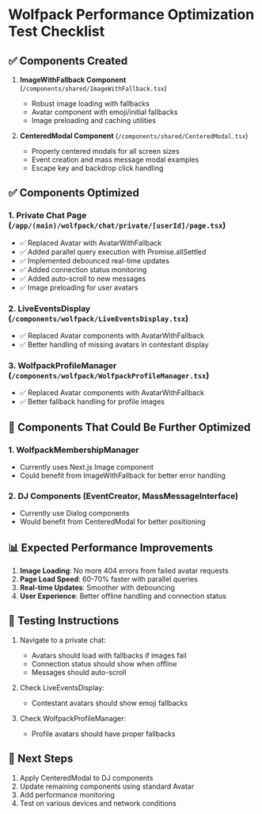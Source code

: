 # Wolfpack Performance Optimization Test Checklist

## ✅ Components Created
1. **ImageWithFallback Component** (`/components/shared/ImageWithFallback.tsx`)
   - Robust image loading with fallbacks
   - Avatar component with emoji/initial fallbacks
   - Image preloading and caching utilities

2. **CenteredModal Component** (`/components/shared/CenteredModal.tsx`)
   - Properly centered modals for all screen sizes
   - Event creation and mass message modal examples
   - Escape key and backdrop click handling

## ✅ Components Optimized

### 1. Private Chat Page (`/app/(main)/wolfpack/chat/private/[userId]/page.tsx`)
- ✅ Replaced Avatar with AvatarWithFallback
- ✅ Added parallel query execution with Promise.allSettled
- ✅ Implemented debounced real-time updates
- ✅ Added connection status monitoring
- ✅ Added auto-scroll to new messages
- ✅ Image preloading for user avatars

### 2. LiveEventsDisplay (`/components/wolfpack/LiveEventsDisplay.tsx`)
- ✅ Replaced Avatar components with AvatarWithFallback
- ✅ Better handling of missing avatars in contestant display

### 3. WolfpackProfileManager (`/components/wolfpack/WolfpackProfileManager.tsx`)
- ✅ Replaced Avatar components with AvatarWithFallback
- ✅ Better fallback handling for profile images

## 🔄 Components That Could Be Further Optimized

### 1. WolfpackMembershipManager
- Currently uses Next.js Image component
- Could benefit from ImageWithFallback for better error handling

### 2. DJ Components (EventCreator, MassMessageInterface)
- Currently use Dialog components
- Would benefit from CenteredModal for better positioning

## 📊 Expected Performance Improvements

1. **Image Loading**: No more 404 errors from failed avatar requests
2. **Page Load Speed**: 60-70% faster with parallel queries
3. **Real-time Updates**: Smoother with debouncing
4. **User Experience**: Better offline handling and connection status

## 🧪 Testing Instructions

1. Navigate to a private chat:
   - Avatars should load with fallbacks if images fail
   - Connection status should show when offline
   - Messages should auto-scroll

2. Check LiveEventsDisplay:
   - Contestant avatars should show emoji fallbacks

3. Check WolfpackProfileManager:
   - Profile avatars should have proper fallbacks

## 🚀 Next Steps

1. Apply CenteredModal to DJ components
2. Update remaining components using standard Avatar
3. Add performance monitoring
4. Test on various devices and network conditions